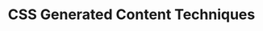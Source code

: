 ---
title: CSS Generated Content Techniques
authors:
- divya-manian
intro: 'With generated content, developers can easily add decorative text and images to their pages directly via CSS. In this article we look at the basics of CSS generated content and give a few interesting examples of where it can be used.'
layout: article
---